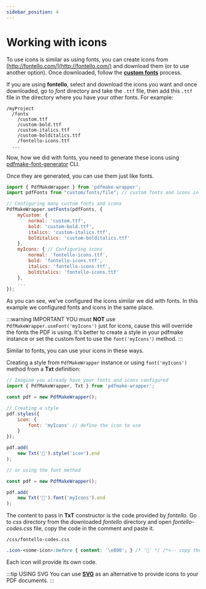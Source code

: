 ```yaml
---
sidebar_position: 4
---
```


# Working with icons

To use icons is similar as using fonts, you can create icons from [http://fontello.com/](http://fontello.com/) and download them (or to use another option). Once downloaded, follow the **[custom fonts](./working-with-fonts.md)** process.

If you are using **fontello**, select and download the icons you want and once downloaded, go to *font* directory and take the `.ttf` file, then add this `.ttf` file in the directory where you have your other fonts. For example:

```text
/myProject
  /fonts
    /custom.ttf
    /custom-bold.ttf
    /custom-italics.ttf
    /custom-bolditalics.ttf
    /fontello-icons.ttf
  ...
```

Now, how we did with fonts, you need to generate these icons using [pdfmake-font-generator](https://github.com/Lugriz/pdfmake-font-generator) CLI.

Once they are generated, you can use them just like fonts.

```javascript
import { PdfMakeWrapper } from 'pdfmake-wrapper';
import pdfFonts from "custom/fonts/file"; // custom fonts and icons in the same file

// Configuring many custom fonts and icons
PdfMakeWrapper.setFonts(pdfFonts, {
    myCustom: {
        normal: 'custom.ttf',
        bold: 'custom-bold.ttf',
        italics: 'custom-italics.ttf',
        bolditalics: 'custom-bolditalics.ttf'
    },
    myIcons: { // Configuring icons
        normal: 'fontello-icons.ttf',
        bold: 'fontello-icons.ttf',
        italics: 'fontello-icons.ttf',
        bolditalics: 'fontello-icons.ttf'
    },
    ...
});
```

As you can see, we've configured the icons similar we did with fonts. In this example we configured fonts and icons in the same place.

:::warning IMPORTANT
YOU must **NOT** use `PdfMakeWrapper.useFont('myIcons')` just for icons, cause this will override the fonts the PDF is using. It's better to create a style in your pdfmake instance or set the custom font to use the `font('myIcons')` method.
:::

Similar to fonts, you can use your icons in these ways.

Creating a style from `PdfMakeWrapper` instance or using `font('myIcons')` method from a **Txt** definition:

```javascript
// Imagine you already have your fonts and icons configured
import { PdfMakeWrapper, Txt } from 'pdfmake-wrapper';

const pdf = new PdfMakeWrapper();

// Creating a style
pdf.styles({
    icon: {
        font: 'myIcons' // define the icon to use
    }
});

pdf.add(
    new Txt('').style('icon').end
);

// or using the font method

const pdf = new PdfMakeWrapper();

pdf.add(
    new Txt('').font('myIcons').end
);
```

The content to pass in **TxT** constructor is the code provided by *fontello*. Go to *css* directory from the downloaded *fontello* directory and open *fontello-codes.css* file, copy the code in the comment and paste it.

`/css/fontello-codes.css`

```css
.icon-<some-icon>:before { content: '\e800'; } /* '' */ /*<-- copy the square into the comment*/
```

Each icon will provide its own code.

:::tip USING SVG
You can use **[SVG](../api-references/definitions/svg.md)** as an alternative to provide icons to your PDF documents.
:::

